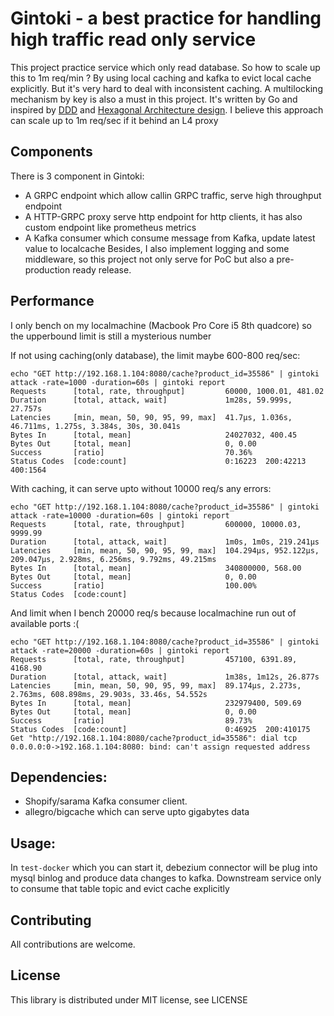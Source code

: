 # Gintoki - a best practice for handling high traffic read only service
This project practice service which only read database. So how to scale up this to 1m req/min ? 
By using local caching and kafka to evict local cache explicitly. But it's very hard to deal with inconsistent caching. A multilocking mechanism by key is also a must in this project. It's written by Go and inspired by [DDD](https://www.amazon.com/Domain-Driven-Design-Tackling-Complexity-Software/dp/0321125215) and [Hexagonal Architecture design](https://netflixtechblog.com/ready-for-changes-with-hexagonal-architecture-b315ec967749). I believe this approach can scale up to 1m req/sec if it behind an L4 proxy  
## Components
There is 3 component in Gintoki:
- A GRPC endpoint which allow callin GRPC traffic, serve high throughput endpoint
- A HTTP-GRPC proxy serve http endpoint for http clients, it has also custom endpoint like prometheus metrics
- A Kafka consumer which consume message from Kafka, update latest value to localcache
Besides, I also implement logging and some middleware, so this project not only serve for PoC but also a pre-production ready release.
## Performance
I only bench on my localmachine (Macbook Pro Core i5 8th quadcore) so the upperbound limit is still a mysterious number

If not using caching(only database), the limit maybe 600-800 req/sec:
```
echo "GET http://192.168.1.104:8080/cache?product_id=35586" | gintoki attack -rate=1000 -duration=60s | gintoki report
Requests      [total, rate, throughput]         60000, 1000.01, 481.02
Duration      [total, attack, wait]             1m28s, 59.999s, 27.757s
Latencies     [min, mean, 50, 90, 95, 99, max]  41.7µs, 1.036s, 46.711ms, 1.275s, 3.384s, 30s, 30.041s
Bytes In      [total, mean]                     24027032, 400.45
Bytes Out     [total, mean]                     0, 0.00
Success       [ratio]                           70.36%
Status Codes  [code:count]                      0:16223  200:42213  400:1564
```

With caching, it can serve upto without 10000 req/s any errors:
```
echo "GET http://192.168.1.104:8080/cache?product_id=35586" | gintoki attack -rate=10000 -duration=60s | gintoki report
Requests      [total, rate, throughput]         600000, 10000.03, 9999.99
Duration      [total, attack, wait]             1m0s, 1m0s, 219.241µs
Latencies     [min, mean, 50, 90, 95, 99, max]  104.294µs, 952.122µs, 209.047µs, 2.928ms, 6.256ms, 9.792ms, 49.215ms
Bytes In      [total, mean]                     340800000, 568.00
Bytes Out     [total, mean]                     0, 0.00
Success       [ratio]                           100.00%
Status Codes  [code:count]
```

And limit when I bench 20000 req/s because localmachine run out of available ports :(

```
echo "GET http://192.168.1.104:8080/cache?product_id=35586" | gintoki attack -rate=20000 -duration=60s | gintoki report
Requests      [total, rate, throughput]         457100, 6391.89, 4168.90
Duration      [total, attack, wait]             1m38s, 1m12s, 26.877s
Latencies     [min, mean, 50, 90, 95, 99, max]  89.174µs, 2.273s, 2.763ms, 608.898ms, 29.903s, 33.46s, 54.552s
Bytes In      [total, mean]                     232979400, 509.69
Bytes Out     [total, mean]                     0, 0.00
Success       [ratio]                           89.73%
Status Codes  [code:count]                      0:46925  200:410175
Get "http://192.168.1.104:8080/cache?product_id=35586": dial tcp 0.0.0.0:0->192.168.1.104:8080: bind: can't assign requested address
```

## Dependencies:
- Shopify/sarama Kafka consumer client.
- allegro/bigcache which can serve upto gigabytes data

## Usage:

In `test-docker` which you can start it, debezium connector will be plug into mysql binlog and produce data changes to kafka.
Downstream service only to consume that table topic and evict cache explicitly

## Contributing
All contributions are welcome.

## License
This library is distributed under MIT license, see LICENSE
